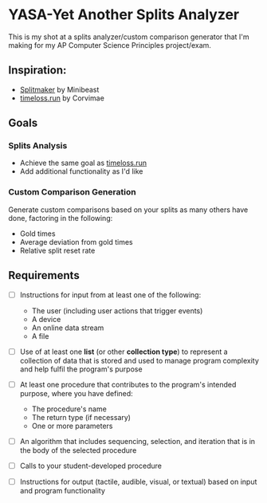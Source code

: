 # YASA-Yet Another Splits Analyzer
This is my shot at a splits analyzer/custom comparison generator that I'm making for my AP Computer Science Principles project/exam.

## Inspiration:
  - [Splitmaker](https://minibeast.me/splitmaker/) by Minibeast
  - [timeloss.run](https://timeloss.run) by Corvimae

## Goals
  ### Splits Analysis
  - Achieve the same goal as [timeloss.run](https://timeloss.run)
  - Add additional functionality as I'd like
  
  ### Custom Comparison Generation 
  Generate custom comparisons based on your splits as many others have done, factoring in the following:
  - Gold times
  - Average deviation from gold times
  - Relative split reset rate

## Requirements
  - [ ] Instructions for input from at least one of the following:
    - The user (including user actions that trigger events)
    - A device
    - An online data stream
    - A file

  - [ ] Use of at least one <b>list</b> (or other <b>collection type</b>) to represent a collection of data that is stored and used to manage program complexity and help fulfil the program's purpose

  - [ ] At least one procedure that contributes to the program's intended purpose, where you have defined:
    - The procedure's name
    - The return type (if necessary)
    - One or more parameters

  - [ ] An algorithm that includes sequencing, selection, and iteration that is in the body of the selected procedure

  - [ ] Calls to your student-developed procedure

  - [ ] Instructions for output (tactile, audible, visual, or textual) based on input and program functionality